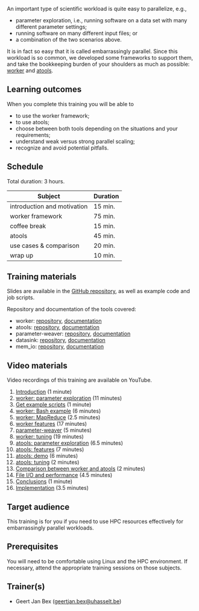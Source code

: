 An important type of scientific workload is quite easy to parallelize, e.g.,
  * parameter exploration, i.e., running software on a data set with many
    different parameter settings;
  * running software on many different input files; or
  * a combination of the two scenarios above.

It is in fact so easy that it is called embarrassingly parallel.
Since this workload is so common, we developed some frameworks to
support them, and take the bookkeeping burden of your shoulders as
much as possible: [worker](https://worker.readthedocs.io/en/latest/)
and [atools](https://atools.readthedocs.io/en/latest/).


## Learning outcomes

When you complete this training you will be able to

  * to use the worker framework;
  * to use atools;
  * choose between both tools depending on the situations and your
    requirements;
  * understand weak versus strong parallel scaling;
  * recognize and avoid potential pitfalls.


## Schedule

Total duration: 3 hours.

  | Subject                     | Duration |
  |-----------------------------|----------|
  | introduction and motivation | 15 min.  |
  | worker framework            | 75 min.  |
  | coffee break                | 15 min.  |
  | atools                      | 45 min.  |
  | use cases & comparison      | 20 min.  |
  | wrap up                     | 10 min.  |


## Training materials

Slides are available in the
 [GitHub repository](https://github.com/gjbex/worker-and-atools/),
as well as example code and job scripts.

Repository and documentation of the tools covered:
* worker: [repository](https://github.com/gjbex/worker),
          [documentation](http://worker.readthedocs.io/)
* atools: [repository](https://github.com/gjbex/atools),
          [documentation](http://atools.readthedocs.io/)
* parameter-weaver: [repository](https://github.com/gjbex/parameter-weaver/),
                    [documentation](https://github.com/gjbex/parameter-weaver/)
* datasink: [repository](https://github.com/gjbex/datasink),
            [documentation](http://datasink.readthedocs.io/)
* mem_io: [repository](https://github.com/gjbex/mem_io),
         [documentation](http://mem_io.readthedocs.io/)

## Video materials

Video recordings of this training are available on YouTube.

1. [Introduction](https://youtu.be/jHl9zwdlfPk) (1 minute)
1. [worker: parameter exploration](https://youtu.be/sN_J0eh2eLM) (11 minutes)
1. [Get example scripts](https://youtu.be/CRqgmmmGTug) (1 minute)
1. [worker: Bash example](https://youtu.be/Rox48pZ0_4o) (6 minutes)
1. [worker: MapReduce](https://youtu.be/GhExtyBgHpk) (2.5 minutes)
1. [worker features](https://youtu.be/Bz-GeZt2ZA0) (17 minutes)
1. [parameter-weaver](https://youtu.be/4lmhjuNyU5c) (5 minutes)
1. [worker: tuning](https://youtu.be/olHgd1_v8Gk) (19 minutes)
1. [atools: parameter exploration](https://youtu.be/FboycKzF790) (6.5 minutes)
1. [atools: features](https://youtu.be/qmyAXQfW1qg) (7 minutes)
1. [atools: demo](https://youtu.be/uNXH-rZfJ9c) (6 minutes)
1. [atools: tuning](https://youtu.be/7rZiLPj9AcM) (2 minutes)
1. [Comparison between worker and atools](https://youtu.be/L8BeVnLETLE) (2 minutes)
1. [File I/O and performance](https://youtu.be/2pBbw6XvhIY) (4.5 minutes)
1. [Conclusions](https://youtu.be/ctFvFSA0kR4) (1 minute)
1. [Implementation](https://youtu.be/_L6eRMNvUC0) (3.5 minutes)


## Target audience

This training is for you if you need to use HPC resources effectively
for embarrassingly parallel workloads.


## Prerequisites

You will need to be comfortable using Linux and the HPC environment.
If necessary, attend the appropriate training sessions on those subjects.


## Trainer(s)

  * Geert Jan Bex ([geertjan.bex@uhasselt.be](mailto:geertjan.bex@uhasselt.be))
